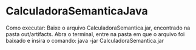 # CalculadoraSemanticaJava

Como executar:
Baixe o arquivo CalculadoraSemantica.jar, encontrado na pasta out/artifacts.
Abra o terminal, entre na pasta em que o arquivo foi baixado e insira o comando: java -jar CalculadoraSemantica.jar

